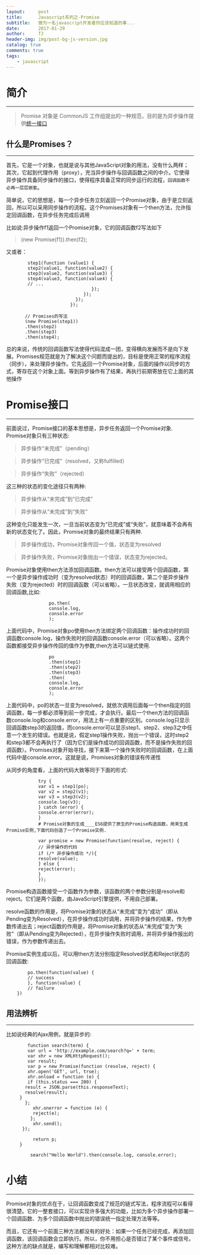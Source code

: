 ```yaml
---
layout:     post
title:      Javascript系列之-Promise
subtitle:   做为一名javascript开发者你应该知道的事...
date:       2017-01-29
author:     TJ
header-img: img/post-bg-js-version.jpg
catalog: true
comments: true
tags:
    - javascript
---
```


# 简介
____
> Promise 对象是 CommonJS 工作组提出的一种规范，目的是为异步操作提供[统一接口](http://wiki.commonjs.org/wiki/Promises/A)

## 什么是Promises？
____
首先，它是一个对象，也就是说与其他JavaScript对象的用法，没有什么两样；其次，它起到代理作用（proxy），充当异步操作与回调函数之间的中介。它使得异步操作具备同步操作的接口，使得程序具备正常的同步运行的流程，``回调函数不必再一层层嵌套``。

简单说，它的思想是，每一个异步任务立刻返回一个Promise对象，由于是立刻返回，所以可以采用同步操作的流程。这个Promises对象有一个then方法，允许指定回调函数，在异步任务完成后调用

比如说:异步操作f1返回一个Promise对象，它的回调函数f2写法如下
>(new Promise(f1)).then(f2);

又或者：
			
			step1(function (value1) {
    		step2(value1, function(value2) {
    		step3(value2, function(value3) {
	        step4(value3, function(value4) {
       		// ...
	        						});
    	  						 });
					          });
					        });
					        
           // Promises的写法
		   (new Promise(step1))   	  		
		   .then(step2)
           .then(step3)
           .then(step4);					  

总的来说，传统的回调函数写法使得代码混成一团，变得横向发展而不是向下发展。Promises规范就是为了解决这个问题而提出的，目标是使用正常的程序流程（同步），来处理异步操作。它先返回一个Promise对象，后面的操作以同步的方式，寄存在这个对象上面。等到异步操作有了结果，再执行前期寄放在它上面的其他操作

# Promise接口              
____
前面说过，Promise接口的基本思想是，异步任务返回一个Promise对象.
Promise对象只有三种状态:
>异步操作“未完成”（pending）

>异步操作“已完成”（resolved，又称fulfilled）

>异步操作“失败”（rejected）   

这三种的状态的变化途径只有两种:
>异步操作从“未完成”到“已完成”

>异步操作从“未完成”到“失败”

这种变化只能发生一次，一旦当前状态变为“已完成”或“失败”，就意味着不会再有新的状态变化了。因此，Promise对象的最终结果只有两种.
>异步操作成功，Promise对象传回一个值，状态变为resolved

>异步操作失败，Promise对象抛出一个错误，状态变为rejected。

Promise对象使用then方法添加回调函数。then方法可以接受两个回调函数，第一个是异步操作成功时（变为resolved状态）时的回调函数，第二个是异步操作失败（变为rejected）时的回调函数（可以省略）。一旦状态改变，就调用相应的回调函数,比如:

					po.then(
					console.log,
					console.error
					);

上面代码中，Promise对象po使用then方法绑定两个回调函数：操作成功时的回调函数console.log，操作失败时的回调函数console.error（可以省略）。这两个函数都接受异步操作传回的值作为参数,then方法可以链式使用.
					
					po
					.then(step1)
					.then(step2)
					.then(step3)
					.then(
					console.log,
					console.error
					);					

上面代码中，po的状态一旦变为resolved，就依次调用后面每一个then指定的回调函数，每一步都必须等到前一步完成，才会执行。最后一个then方法的回调函数console.log和console.error，用法上有一点重要的区别。console.log只显示回调函数step3的返回值，而console.error可以显示step1、step2、step3之中任意一个发生的错误。也就是说，假定step1操作失败，抛出一个错误，这时step2和step3都不会再执行了（因为它们是操作成功的回调函数，而不是操作失败的回调函数）。Promises对象开始寻找，接下来第一个操作失败时的回调函数，在上面代码中是console.error。这就是说，Promises对象的错误有传递性

从同步的角度看，上面的代码大致等同于下面的形式:

				try {
				var v1 = step1(po);
				var v2 = step2(v1);
				var v3 = step3(v2);
				console.log(v3);
				} catch (error) {
				console.error(error);
				}					
				# Promise对象的生成____ES6提供了原生的Promise构造函数，用来生成Promise实例,下面代码创造了一个Promise实例.
			
				var promise = new Promise(function(resolve, reject) {
				// 异步操作的代码
				if (/* 异步操作成功 */){
				resolve(value);
				} else {
				reject(error);
				}
				});

Promise构造函数接受一个函数作为参数，该函数的两个参数分别是resolve和reject。它们是两个函数，由JavaScript引擎提供，不用自己部署。

resolve函数的作用是，将Promise对象的状态从“未完成”变为“成功”（即从Pending变为Resolved），在异步操作成功时调用，并将异步操作的结果，作为参数传递出去；reject函数的作用是，将Promise对象的状态从“未完成”变为“失败”（即从Pending变为Rejected），在异步操作失败时调用，并将异步操作报出的错误，作为参数传递出去。

Promise实例生成以后，可以用then方法分别指定Resolved状态和Reject状态的回调函数:
			
			po.then(function(value) {
			// success
			}, function(value) {
			// failure
		})
			
## 用法辨析
____
比如说经典的Ajax用例，就是异步的:

			function search(term) {
			var url = 'http://example.com/search?q=' + term;
			var xhr = new XMLHttpRequest();
			var result;
			var p = new Promise(function (resolve, reject) {
			xhr.open('GET', url, true);
			xhr.onload = function (e) {
			if (this.status === 200) {
           result = JSON.parse(this.responseText);
           resolve(result);
         }
	       };
	          xhr.onerror = function (e) {
	          reject(e);
	         };
	          xhr.send();
	      });

	          return p;
	     }

	         search("Hello World").then(console.log, console.error);
         
# 小结
____
Promise对象的优点在于，让回调函数变成了规范的链式写法，程序流程可以看得很清楚。它的一整套接口，可以实现许多强大的功能，比如为多个异步操作部署一个回调函数、为多个回调函数中抛出的错误统一指定处理方法等等。

而且，它还有一个前面三种方法都没有的好处：如果一个任务已经完成，再添加回调函数，该回调函数会立即执行。所以，你不用担心是否错过了某个事件或信号。这种方法的缺点就是，编写和理解都相对比较难。

                  				

